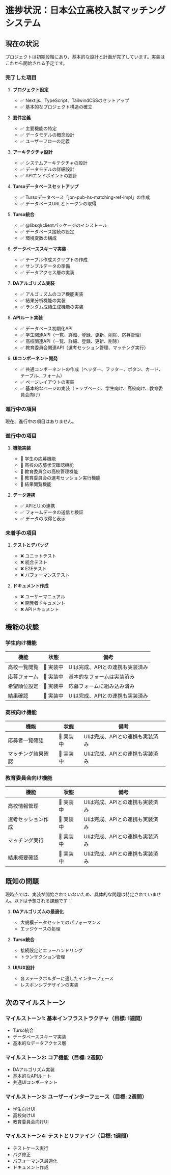 # 進捗状況：日本公立高校入試マッチングシステム

## 現在の状況

プロジェクトは初期段階にあり、基本的な設計と計画が完了しています。実装はこれから開始される予定です。

### 完了した項目

1. **プロジェクト設定**
   - ✅ Next.js、TypeScript、TailwindCSSのセットアップ
   - ✅ 基本的なプロジェクト構造の確立

2. **要件定義**
   - ✅ 主要機能の特定
   - ✅ データモデルの概念設計
   - ✅ ユーザーフローの定義

3. **アーキテクチャ設計**
   - ✅ システムアーキテクチャの設計
   - ✅ データモデルの詳細設計
   - ✅ APIエンドポイントの設計

4. **Tursoデータベースセットアップ**
   - ✅ Tursoデータベース「jpn-pub-hs-matching-ref-impl」の作成
   - ✅ データベースURLとトークンの取得

5. **Turso統合**
   - ✅ @libsql/clientパッケージのインストール
   - ✅ データベース接続の設定
   - ✅ 環境変数の構成

6. **データベーススキーマ実装**
   - ✅ テーブル作成スクリプトの作成
   - ✅ サンプルデータの準備
   - ✅ データアクセス層の実装

7. **DAアルゴリズム実装**
   - ✅ アルゴリズムのコア機能実装
   - ✅ 結果分析機能の実装
   - ✅ ランダム成績生成機能の実装

8. **APIルート実装**
   - ✅ データベース初期化API
   - ✅ 学生関連API（一覧、詳細、登録、更新、削除、応募管理）
   - ✅ 高校関連API（一覧、詳細、登録、更新、削除）
   - ✅ 教育委員会関連API（選考セッション管理、マッチング実行）

9. **UIコンポーネント開発**
   - ✅ 共通コンポーネントの作成（ヘッダー、フッター、ボタン、カード、テーブル、フォーム）
   - ✅ ページレイアウトの実装
   - ✅ 基本的なページの実装（トップページ、学生向け、高校向け、教育委員会向け）

### 進行中の項目

現在、進行中の項目はありません。

### 進行中の項目

1. **機能実装**
   - 🔄 学生の応募機能
   - 🔄 高校の応募状況確認機能
   - 🔄 教育委員会の高校管理機能
   - 🔄 教育委員会の選考セッション実行機能
   - 🔄 結果閲覧機能

2. **データ連携**
   - ✅ APIとUIの連携
   - ✅ フォームデータの送信と検証
   - ✅ データの取得と表示

### 未着手の項目

1. **テストとデバッグ**
   - ❌ ユニットテスト
   - ❌ 統合テスト
   - ❌ E2Eテスト
   - ❌ パフォーマンステスト

2. **ドキュメント作成**
   - ❌ ユーザーマニュアル
   - ❌ 開発者ドキュメント
   - ❌ APIドキュメント

## 機能の状態

### 学生向け機能

| 機能 | 状態 | 備考 |
|------|------|------|
| 高校一覧閲覧 | 🔄 実装中 | UIは完成、APIとの連携も実装済み |
| 応募フォーム | 🔄 実装中 | 基本的なフォームは実装済み |
| 希望順位設定 | 🔄 実装中 | 応募フォームに組み込み済み |
| 結果確認 | 🔄 実装中 | UIは完成、APIとの連携も実装済み |

### 高校向け機能

| 機能 | 状態 | 備考 |
|------|------|------|
| 応募者一覧確認 | 🔄 実装中 | UIは完成、APIとの連携も実装済み |
| マッチング結果確認 | 🔄 実装中 | UIは完成、APIとの連携も実装済み |

### 教育委員会向け機能

| 機能 | 状態 | 備考 |
|------|------|------|
| 高校情報管理 | 🔄 実装中 | UIは完成、APIとの連携も実装済み |
| 選考セッション作成 | 🔄 実装中 | UIは完成、APIとの連携も実装済み |
| マッチング実行 | 🔄 実装中 | UIは完成、APIとの連携も実装済み |
| 結果概要確認 | 🔄 実装中 | UIは完成、APIとの連携も実装済み |

## 既知の問題

現時点では、実装が開始されていないため、具体的な問題は特定されていません。以下は予想される課題です：

1. **DAアルゴリズムの最適化**
   - 大規模データセットでのパフォーマンス
   - エッジケースの処理

2. **Turso統合**
   - 接続設定とエラーハンドリング
   - トランザクション管理

3. **UI/UX設計**
   - 各ステークホルダーに適したインターフェース
   - レスポンシブデザインの実装

## 次のマイルストーン

### マイルストーン1: 基本インフラストラクチャ（目標: 1週間）
- Turso統合
- データベーススキーマ実装
- 基本的なデータアクセス層

### マイルストーン2: コア機能（目標: 2週間）
- DAアルゴリズム実装
- 基本的なAPIルート
- 共通UIコンポーネント

### マイルストーン3: ユーザーインターフェース（目標: 2週間）
- 学生向けUI
- 高校向けUI
- 教育委員会向けUI

### マイルストーン4: テストとリファイン（目標: 1週間）
- テストケース実行
- バグ修正
- パフォーマンス最適化
- ドキュメント作成
